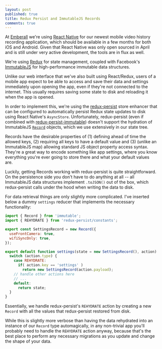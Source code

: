 ```yaml
---
layout: post
published: true
title: Redux Persist and ImmutableJS Records
comments: true
---
```


At [Emberall](https://emberall.com) we're using [React Native](https://facebook.github.io/react-native/) for our newest mobile video history recording application, which should be available in a few months for both iOS and Android. Given that React Native was only open sourced in April and is still under very active development, the tools are in flux as well.

We're using [Redux](https://github.com/rackt/redux) for state management, coupled with Facebook's [ImmutableJS](https://facebook.github.io/immutable-js/) for high-performance immutable data structures.

Unlike our web interface that we've also built using React/Redux, users of a mobile app expect to be able to access and save their data and settings immediately upon opening the app, even if they're not connected to the internet. This usually requires saving some state to disk and reloading it when the app is opened.

In order to implement this, we're using the [redux-persist](https://github.com/rt2zz/redux-persist) store enhancer that can be configured to automatically persist Redux state updates to disk using React Native's `AsyncStore`. Unfortunately, redux-persist (even if combined with [redux-persist-immutable](https://github.com/rt2zz/redux-persist-immutable)) doesn't support the hydration of ImmutableJS [`Record`](https://facebook.github.io/immutable-js/docs/#/Record) objects, which we use extensively in our state tree.

Records have the desirable properties of (1) defining ahead of time the allowed keys, (2) requiring all keys to have a default value and (3) (unlike an ImmutableJS map) allowing standard JS object property access syntax. They're a great way to encode something like app settings, where you know everything you're ever going to store there and what your default values are.

Luckily, getting Records working with redux-persist is quite straightforward. On the persistence side you don't have to do anything at all -- all ImmutableJS data structures implement `.toJSON()` out of the box, which redux-persist calls under the hood when writing the data to disk. 

For data retrieval things are only slightly more complicated. I've inserted below a dummy `settings` reducer that implements the necessary functionality:

```javascript
import { Record } from 'immutable';
import { REHYDRATE } from 'redux-persist/constants';

export const SettingsRecord = new Record({
  useFrontCamera: true,
  wifiSyncOnly: true,
});

export default function settings(state = new SettingsRecord(), action) {
  switch (action.type) {
    case REHYDRATE:
      if( action.key == 'settings' )
        return new SettingsRecord(action.payload);
    // handle other actions here
    // ...
    default:
      return state;
  }
}
```

Essentially, we handle redux-persist's `REHYDRATE` action by creating a new `Record` with all the values that redux-persist restored from disk.

While this is slightly more verbose than having the data rehydrated into an instance of our `Record` type automagically, in any non-trivial app you'll probably need to handle the `REHYDRATE` action anyway, because that's the best place to perform any necessary migrations as you update and change the shape of your data.